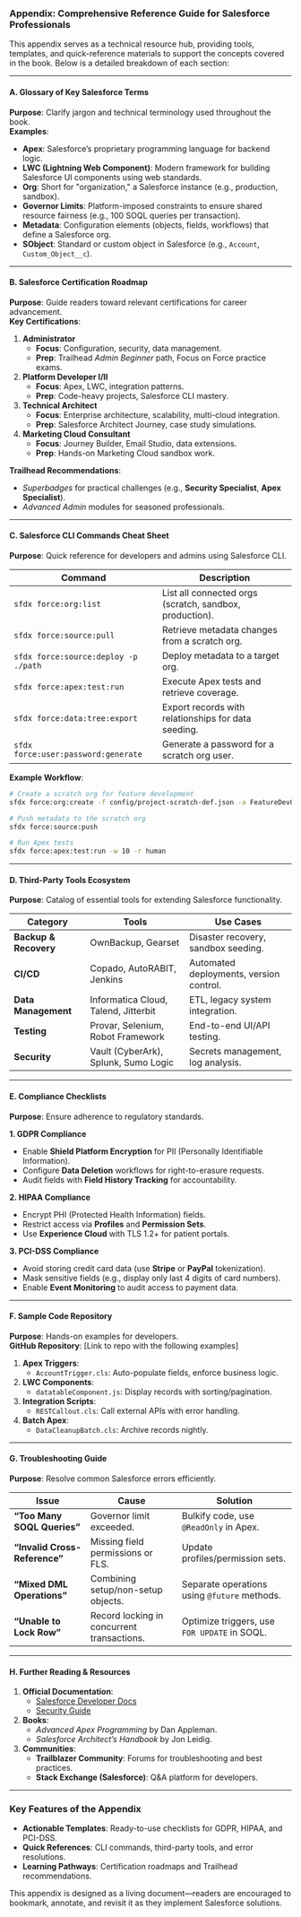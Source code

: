 ### **Appendix: Comprehensive Reference Guide for Salesforce Professionals**  
This appendix serves as a technical resource hub, providing tools, templates, and quick-reference materials to support the concepts covered in the book. Below is a detailed breakdown of each section:  

---

#### **A. Glossary of Key Salesforce Terms**  
**Purpose**: Clarify jargon and technical terminology used throughout the book.  
**Examples**:  
- **Apex**: Salesforce’s proprietary programming language for backend logic.  
- **LWC (Lightning Web Component)**: Modern framework for building Salesforce UI components using web standards.  
- **Org**: Short for "organization," a Salesforce instance (e.g., production, sandbox).  
- **Governor Limits**: Platform-imposed constraints to ensure shared resource fairness (e.g., 100 SOQL queries per transaction).  
- **Metadata**: Configuration elements (objects, fields, workflows) that define a Salesforce org.  
- **SObject**: Standard or custom object in Salesforce (e.g., `Account`, `Custom_Object__c`).  

---

#### **B. Salesforce Certification Roadmap**  
**Purpose**: Guide readers toward relevant certifications for career advancement.  
**Key Certifications**:  
1. **Administrator**  
   - **Focus**: Configuration, security, data management.  
   - **Prep**: Trailhead *Admin Beginner* path, Focus on Force practice exams.  
2. **Platform Developer I/II**  
   - **Focus**: Apex, LWC, integration patterns.  
   - **Prep**: Code-heavy projects, Salesforce CLI mastery.  
3. **Technical Architect**  
   - **Focus**: Enterprise architecture, scalability, multi-cloud integration.  
   - **Prep**: Salesforce Architect Journey, case study simulations.  
4. **Marketing Cloud Consultant**  
   - **Focus**: Journey Builder, Email Studio, data extensions.  
   - **Prep**: Hands-on Marketing Cloud sandbox work.  

**Trailhead Recommendations**:  
- *Superbadges* for practical challenges (e.g., **Security Specialist**, **Apex Specialist**).  
- *Advanced Admin* modules for seasoned professionals.  

---

#### **C. Salesforce CLI Commands Cheat Sheet**  
**Purpose**: Quick reference for developers and admins using Salesforce CLI.  

| **Command**                          | **Description**                                                                 |  
|--------------------------------------|---------------------------------------------------------------------------------|  
| `sfdx force:org:list`                | List all connected orgs (scratch, sandbox, production).                        |  
| `sfdx force:source:pull`             | Retrieve metadata changes from a scratch org.                                   |  
| `sfdx force:source:deploy -p ./path` | Deploy metadata to a target org.                                                |  
| `sfdx force:apex:test:run`           | Execute Apex tests and retrieve coverage.                                       |  
| `sfdx force:data:tree:export`        | Export records with relationships for data seeding.                             |  
| `sfdx force:user:password:generate`  | Generate a password for a scratch org user.                                     |  

**Example Workflow**:  
```bash
# Create a scratch org for feature development  
sfdx force:org:create -f config/project-scratch-def.json -a FeatureDevOrg  

# Push metadata to the scratch org  
sfdx force:source:push  

# Run Apex tests  
sfdx force:apex:test:run -w 10 -r human  
```  

---

#### **D. Third-Party Tools Ecosystem**  
**Purpose**: Catalog of essential tools for extending Salesforce functionality.  

| **Category**         | **Tools**                                                                 | **Use Cases**                                   |  
|-----------------------|---------------------------------------------------------------------------|------------------------------------------------|  
| **Backup & Recovery** | OwnBackup, Gearset                                                        | Disaster recovery, sandbox seeding.            |  
| **CI/CD**             | Copado, AutoRABIT, Jenkins                                                | Automated deployments, version control.        |  
| **Data Management**   | Informatica Cloud, Talend, Jitterbit                                      | ETL, legacy system integration.                |  
| **Testing**           | Provar, Selenium, Robot Framework                                         | End-to-end UI/API testing.                     |  
| **Security**          | Vault (CyberArk), Splunk, Sumo Logic                                      | Secrets management, log analysis.              |  

---

#### **E. Compliance Checklists**  
**Purpose**: Ensure adherence to regulatory standards.  

**1. GDPR Compliance**  
- Enable **Shield Platform Encryption** for PII (Personally Identifiable Information).  
- Configure **Data Deletion** workflows for right-to-erasure requests.  
- Audit fields with **Field History Tracking** for accountability.  

**2. HIPAA Compliance**  
- Encrypt PHI (Protected Health Information) fields.  
- Restrict access via **Profiles** and **Permission Sets**.  
- Use **Experience Cloud** with TLS 1.2+ for patient portals.  

**3. PCI-DSS Compliance**  
- Avoid storing credit card data (use **Stripe** or **PayPal** tokenization).  
- Mask sensitive fields (e.g., display only last 4 digits of card numbers).  
- Enable **Event Monitoring** to audit access to payment data.  

---

#### **F. Sample Code Repository**  
**Purpose**: Hands-on examples for developers.  
**GitHub Repository**: [Link to repo with the following examples]  
1. **Apex Triggers**:  
   - `AccountTrigger.cls`: Auto-populate fields, enforce business logic.  
2. **LWC Components**:  
   - `datatableComponent.js`: Display records with sorting/pagination.  
3. **Integration Scripts**:  
   - `RESTCallout.cls`: Call external APIs with error handling.  
4. **Batch Apex**:  
   - `DataCleanupBatch.cls`: Archive records nightly.  

---

#### **G. Troubleshooting Guide**  
**Purpose**: Resolve common Salesforce errors efficiently.  

| **Issue**                          | **Cause**                                | **Solution**                                   |  
|------------------------------------|------------------------------------------|------------------------------------------------|  
| **“Too Many SOQL Queries”**        | Governor limit exceeded.                 | Bulkify code, use `@ReadOnly` in Apex.         |  
| **“Invalid Cross-Reference”**      | Missing field permissions or FLS.        | Update profiles/permission sets.               |  
| **“Mixed DML Operations”**         | Combining setup/non-setup objects.       | Separate operations using `@future` methods.   |  
| **“Unable to Lock Row”**           | Record locking in concurrent transactions. | Optimize triggers, use `FOR UPDATE` in SOQL. |  

---

#### **H. Further Reading & Resources**  
1. **Official Documentation**:  
   - [Salesforce Developer Docs](https://developer.salesforce.com/docs)  
   - [Security Guide](https://help.salesforce.com/s/articleView?id=sf.security_guide.htm&type=5)  
2. **Books**:  
   - *Advanced Apex Programming* by Dan Appleman.  
   - *Salesforce Architect’s Handbook* by Jon Leidig.  
3. **Communities**:  
   - **Trailblazer Community**: Forums for troubleshooting and best practices.  
   - **Stack Exchange (Salesforce)**: Q&A platform for developers.  

---

### **Key Features of the Appendix**  
- **Actionable Templates**: Ready-to-use checklists for GDPR, HIPAA, and PCI-DSS.  
- **Quick References**: CLI commands, third-party tools, and error resolutions.  
- **Learning Pathways**: Certification roadmaps and Trailhead recommendations.  

This appendix is designed as a living document—readers are encouraged to bookmark, annotate, and revisit it as they implement Salesforce solutions.

